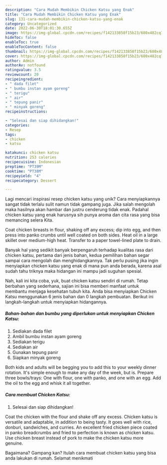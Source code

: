 ```yaml
---
description: "Cara Mudah Membikin Chicken Katsu yang Enak"
title: "Cara Mudah Membikin Chicken Katsu yang Enak"
slug: 131-cara-mudah-membikin-chicken-katsu-yang-enak
category: Uncategorized
date: 2022-06-30T18:01:30.655Z
image: https://img-global.cpcdn.com/recipes/f142133858f15b23/680x482cq70/chicken-katsu-foto-resep-utama.jpg
hideToc: false
enableToc: true
enableTocContent: false
thumbnail: https://img-global.cpcdn.com/recipes/f142133858f15b23/680x482cq70/chicken-katsu-foto-resep-utama.jpg
cover: https://img-global.cpcdn.com/recipes/f142133858f15b23/680x482cq70/chicken-katsu-foto-resep-utama.jpg
author: Admin
authorAv: notfound
ratingvalue: 3.5
reviewcount: 20
recipeingredient:
- " dada filet"
- " bumbu instan ayam goreng"
- " terigu"
- " air"
- " tepung panir"
- " minyak goreng"
recipeinstructions:

- "Selesai dan siap dihidangkan!"
categories:
- Resep
tags:
- chicken
- katsu

katakunci: chicken katsu 
nutrition: 253 calories
recipecuisine: Indonesian
preptime: "PT39M"
cooktime: "PT38M"
recipeyield: "4"
recipecategory: Dessert

---
```





Lagi mencari inspirasi resep chicken katsu yang unik? Cara menyiapkannya sangat tidak terlalu sulit namun tidak gampang juga. Jika salah mengolah maka hasilnya akan hambar dan justru cenderung tidak enak. Padahal chicken katsu yang enak harusnya sih punya aroma dan cita rasa yang bisa memancing selera Kita.





Coat chicken breasts in flour, shaking off any excess; dip into egg, and then press into panko crumbs until well coated on both sides. Heat oil in a large skillet over medium-high heat. Transfer to a paper towel-lined plate to drain.

Banyak hal yang sedikit banyak berpengaruh terhadap kualitas rasa dari chicken katsu, pertama dari jenis bahan, kedua pemilihan bahan segar sampai cara mengolah dan menghidangkannya. Tak perlu pusing jika ingin menyiapkan chicken katsu yang enak di mana pun anda berada, karena asal sudah tahu triknya maka hidangan ini mampu jadi suguhan spesial.






Nah, kali ini kita coba, yuk, buat chicken katsu sendiri di rumah. Tetap berbahan yang sederhana, sajian ini bisa memberi manfaat untuk membantu menjaga kesehatan tubuh kita. Anda bisa menyiapkan Chicken Katsu menggunakan 6 jenis bahan dan 0 langkah pembuatan. Berikut ini langkah-langkah untuk menyiapkan hidangannya.

<!--inarticleads1-->

##### Bahan-bahan dan bumbu yang diperlukan untuk menyiapkan Chicken Katsu:

1. Sediakan  dada filet
1. Ambil  bumbu instan ayam goreng
1. Sediakan  terigu
1. Sediakan  air
1. Gunakan  tepung panir
1. Siapkan  minyak goreng


Both kids and adults will be begging you to add this to your weekly dinner rotation. It&#39;s simple enough to make any day of the week, but is. Prepare three bowls/trays: One with flour, one with panko, and one with an egg. Add the oil to the egg and whisk it all together. 

<!--inarticleads2-->

##### Cara membuat Chicken Katsu:


1. Selesai dan siap dihidangkan!

Coat the chicken with the flour and shake off any excess. Chicken katsu is versatile and adaptable, in addition to being tasty. It goes well with rice, donburi, sandwiches, and curries. An excellent fried chicken piece coated in panko breadcrumbs and fried to perfection is known as chicken katsu. Use chicken breast instead of pork to make the chicken katsu more genuine. 

Bagaimana? Gampang kan? Itulah cara membuat chicken katsu yang bisa anda lakukan di rumah. Selamat menikmati
